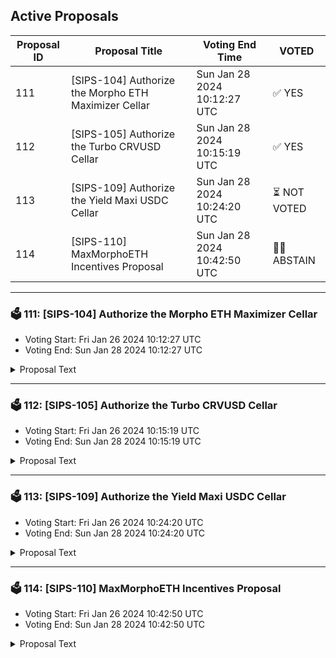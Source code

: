 ## Active Proposals

| Proposal ID | Proposal Title | Voting End Time | VOTED |
|-------------|----------------|-----------------|-------|
| 111 | [SIPS-104] Authorize the Morpho ETH Maximizer Cellar | Sun Jan 28 2024 10:12:27 UTC | ✅ YES |
| 112 | [SIPS-105] Authorize the Turbo CRVUSD Cellar | Sun Jan 28 2024 10:15:19 UTC | ✅ YES |
| 113 | [SIPS-109] Authorize the Yield Maxi USDC Cellar | Sun Jan 28 2024 10:24:20 UTC | ⏳ NOT VOTED |
| 114 | [SIPS-110] MaxMorphoETH Incentives Proposal | Sun Jan 28 2024 10:42:50 UTC | 🤷‍♂️ ABSTAIN |

---

### 🗳 111: [SIPS-104] Authorize the Morpho ETH Maximizer Cellar
- Voting Start: Fri Jan 26 2024 10:12:27 UTC
- Voting End: Sun Jan 28 2024 10:12:27 UTC

<details>
<summary>Proposal Text</summary>
 
This proposal is for the authorization of the Morpho ETH Maximizer Cellar. The strategy for the cellar is provided by Seven Seas Capital.nnThe goals of the strategy are to capture the growing yield opportunities in the Morpho Blue ecosystem. More information about the strategy, including strategy description can be found in the original forum post:nnhttps://community.sommelier.finance/t/sips-104-upcoming-morpho-eth-maximizer-proposal/1247/2nnIf approved, the chain will accept signed function calls submitted to the cellar contract from the strategy provider.nn-------------------------------------------------------------------nnName: Morpho ETH MaximizernnCellar share token: MaxMorphoETHnnPlatform fee: 1%(0.85% for strategy provider + 0.15% for protocol)nnPerformance fee: 20% (17% for strategy provider + 3% for protocol)nnStrategy providers: Seven Seas CapitalnnCellar address: 0xcf4B531b4Cde95BD35d71926e09B2b54c564F5b6nnEtherscan: https://etherscan.io/address/0xcf4B531b4Cde95BD35d71926e09B2b54c564F5b6nnSource: https://github.com/PeggyJV/cellar-contracts/blob/main/src/base/Cellar.solnnAudits (Macro): https://0xmacro.com/library/audits/sommelier-9.htmlnn
</details>

---

### 🗳 112: [SIPS-105] Authorize the Turbo CRVUSD Cellar
- Voting Start: Fri Jan 26 2024 10:15:19 UTC
- Voting End: Sun Jan 28 2024 10:15:19 UTC

<details>
<summary>Proposal Text</summary>
 
This proposal is for the authorization of the Turbo CRVUSD Cellar. The strategy for the cellar is provided by Seven Seas Capital.nnThe goals of the strategy are to optimize crvUSD yield. More information about the strategy, including strategy description can be found in the original forum post:nnhttps://community.sommelier.finance/t/sips-105-upcoming-turbo-crvusd-proposal/1248nnIf approved, the chain will accept signed function calls submitted to the cellar contract from the strategy provider.nn-------------------------------------------------------------------nnName: Turbo CRVUSDnnCellar share token: TurboCRVUSDnnPlatform fee: 1%(0.85% for strategy provider + 0.15% for protocol)nnPerformance fee: 20% (17% for strategy provider + 3% for protocol)nnStrategy providers: Seven Seas CapitalnnCellar address: 0x6a6731f1754e3088ea35c8ddfd55cFF4d0FA5052nnEtherscan: https://etherscan.io/address/0x6a6731f1754e3088ea35c8ddfd55cFF4d0FA5052nnSource: https://github.com/PeggyJV/cellar-contracts/blob/main/src/base/Cellar.solnnAudits (Macro): https://0xmacro.com/library/audits/sommelier-9.htmlnn
</details>

---

### 🗳 113: [SIPS-109] Authorize the Yield Maxi USDC Cellar
- Voting Start: Fri Jan 26 2024 10:24:20 UTC
- Voting End: Sun Jan 28 2024 10:24:20 UTC

<details>
<summary>Proposal Text</summary>
 
This proposal is for the authorization of the Yield Maxi USDC Cellar. The strategy for the cellar is provided by IntoTheBlock and Seven Seas Capital.nnThe goals of the strategy are to provide USDC-denominated yields by accessing a variety of stablecoins and yield opportunities. More information about the strategy, including strategy description can be found in the original forum post:nnhttps://community.sommelier.finance/t/sips-109-upcoming-yield-maxi-usdc-proposal/1252nnIf approved, the chain will accept signed function calls submitted to the cellar contract from the strategy provider.nn-------------------------------------------------------------------nnName: Yield Maxi USDnnCellar share token: YieldMaxiUSDnnPlatform fee: 1%(0.85% for strategy provider + 0.15% for protocol)nnPerformance fee: 20% (17% for strategy provider + 3% for protocol)nnStrategy providers: IntoTheBlock and Seven Seas CapitalnnCellar address: 0x991Fc0B9f027A80E2d642Eb260a41FfC14b2f450nnEtherscan: https://etherscan.io/address/0x991Fc0B9f027A80E2d642Eb260a41FfC14b2f450nnSource: https://github.com/PeggyJV/cellar-contracts/blob/main/src/base/Cellar.solnnAudits (Macro): https://0xmacro.com/library/audits/sommelier-9.htmlnn
</details>

---

### 🗳 114: [SIPS-110] MaxMorphoETH Incentives Proposal
- Voting Start: Fri Jan 26 2024 10:42:50 UTC
- Voting End: Sun Jan 28 2024 10:42:50 UTC

<details>
<summary>Proposal Text</summary>
 
This proposal is intended to authorize a one-time transfer of 75,000 SOMM from the community pool to the CellarStaking contract, which is used to incentivize MaxMorphoETH cellar depositors on Ethereum Mainnet.nnSee the corresponding forum post for more details: https://community.sommelier.finance/t/sips-110-upcoming-morpho-eth-maximizer-liquidity-mining-incentives-proposal/1253
</details>
